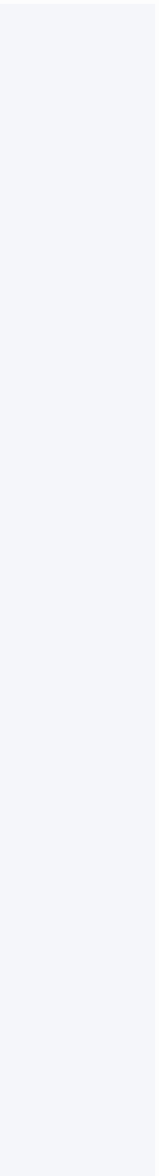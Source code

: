 <!--
  Production-level homepage with smooth fade-in animation.
  For best results, add the CSS to your main stylesheet.
-->

<div class="home-fade white-box">
  <h1 class="home-title">hi!</h1>
  <p class="home-intro">
    this is my personal blog where you'll find poetry, reviews, rants, etc.
  </p>

  <h2 class="recent-posts-title">my recent posts</h2>
  <ul class="blog-posts">
    {% for post in site.posts limit:5 %}
    <li>
      <span class="post-date">
        <i>
          <time datetime="{{ post.date | date: '%Y-%m-%d' }}" pubdate="">
            {{ post.date | date: "%b %-d, %Y" }}
          </time>
        </i>
      </span>
      <a class="post-link" href="{{ site.baseurl }}{{ post.url }}">{{ post.title }}</a>
    </li>
    {% endfor %}
  </ul>

  <a class="view-all" href="{{ site.baseurl }}/blog/">view all posts →</a>
</div>

<style>
/* --- Production-level styles for homepage --- */
body {
  background: #f5f6fa;
  font-family: 'Inter', 'Segoe UI', Arial, sans-serif;
  margin: 0;
  padding: 0;
}
.white-box {
  background: #fff;
  border-radius: 18px;
  box-shadow: 0 4px 24px rgba(0,0,0,0.08);
  padding: 2.5rem 2rem;
  max-width: 500px;
  margin: 5vh auto 0 auto;
  transition: box-shadow 0.3s;
}
.white-box:hover {
  box-shadow: 0 8px 32px rgba(0,0,0,0.13);
}
.home-title {
  color: #2d2d2d;
  font-family: 'Georgia', serif;
  font-size: 2.2rem;
  margin-bottom: 0.5rem;
  letter-spacing: -1px;
}
.home-intro {
  color: #444;
  font-size: 1.13rem;
  margin-bottom: 2rem;
  line-height: 1.6;
}
.recent-posts-title {
  color: #2d2d2d;
  font-size: 1.25rem;
  font-weight: 600;
  margin-bottom: 1rem;
  letter-spacing: 0.01em;
}
.blog-posts {
  list-style: none;
  padding: 0;
  margin: 0 0 1.5rem 0;
}
.blog-posts li {
  margin-bottom: 0.9rem;
  display: flex;
  align-items: center;
  transition: background 0.2s;
  border-radius: 5px;
  padding: 0.2em 0.4em;
}
.blog-posts li:hover {
  background: #f3f4fa;
}
.post-date {
  color: #b48ead;
  font-size: 0.97em;
  margin-right: 0.7em;
  min-width: 110px;
  display: inline-block;
}
.post-link {
  color: #5e81ac;
  text-decoration: none;
  font-weight: 500;
  transition: color 0.18s;
}
.post-link:hover {
  color: #81a1c1;
  text-decoration: underline;
}
.view-all {
  display: inline-block;
  margin-top: 1.2em;
  color: #2d2d2d;
  background: #eceff4;
  padding: 0.5em 1.1em;
  border-radius: 6px;
  text-decoration: none;
  font-weight: 500;
  transition: background 0.18s, color 0.18s;
  box-shadow: 0 1px 4px rgba(0,0,0,0.03);
}
.view-all:hover {
  background: #d8dee9;
  color: #5e81ac;
}
.home-fade {
  opacity: 0;
  transform: translateY(30px);
  transition: opacity 0.7s cubic-bezier(.4,0,.2,1), transform 0.7s cubic-bezier(.4,0,.2,1);
}
.home-fade.visible {
  opacity: 1;
  transform: translateY(0);
}
@media (max-width: 600px) {
  .white-box {
    padding: 1.2rem 0.7rem;
    max-width: 98vw;
  }
  .home-title {
    font-size: 1.5rem;
  }
}
</style>

<script>
// Smooth fade-in for the homepage box
document.addEventListener('DOMContentLoaded', function() {
  var box = document.querySelector('.home-fade');
  if (box) {
    setTimeout(function() {
      box.classList.add('visible');
    }, 80);
  }
});
</script>